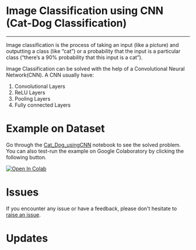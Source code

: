 # Image Classification using CNN (Cat-Dog Classification)
---

Image classification is the process of taking an input (like a picture) and outputting a class (like “cat”) or a probability that the input is a particular class (“there’s a 90% probability that this input is a cat”).

Image Classification can be solved with the help of a Convolutional Neural Network(CNN). A CNN usually have:

1. Convolutional Layers
2. ReLU Layers
3. Pooling Layers
4. Fully connected Layers

# Example on Dataset

Go through the [Cat_Dog_usingCNN](https://github.com/shubhamjain02/Deep-Learning-Projects/blob/master/1.%20Cat%20Dog%20Classification/Cat_Dog_usingCNN.ipynb) notebook to see the solved problem.
You can also test-run the example on Google Colaboratory by clicking the following button.

[![Open In Colab](https://colab.research.google.com/assets/colab-badge.svg)](https://colab.research.google.com/drive/1F_T0QOR2o3GIWbbpJn8PcDBlmwdxHA--)

# Issues

If you encounter any issue or have a feedback, please don't hesitate to [raise an issue](https://github.com/shubhamjain02/Deep-Learning-Projects/issues).

# Updates
